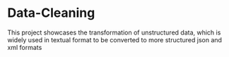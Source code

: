 # Data-Cleaning
This project showcases the transformation of unstructured data, which is widely used in textual format to be converted to more structured json and xml formats
